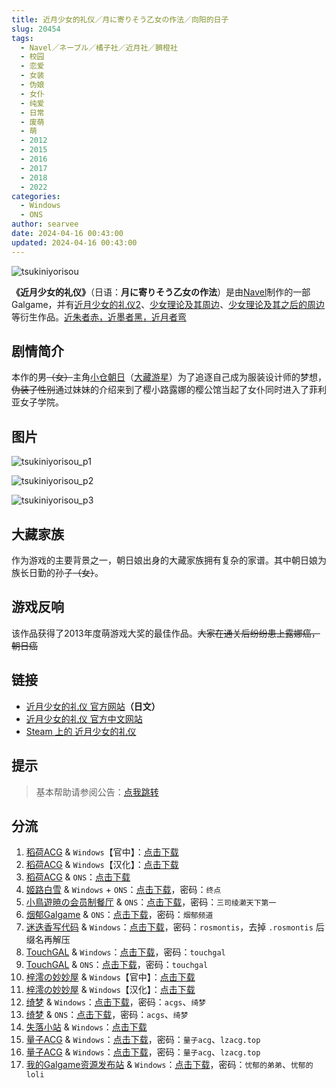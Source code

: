 ```yaml
---
title: 近月少女的礼仪／月に寄りそう乙女の作法／向阳的日子
slug: 20454
tags:
  - Navel／ネーブル／橘子社／近月社／臍橙社
  - 校园
  - 恋爱
  - 女装
  - 伪娘
  - 女仆
  - 纯爱
  - 日常
  - 废萌
  - 萌
  - 2012
  - 2015
  - 2016
  - 2017
  - 2018
  - 2022
categories:
  - Windows
  - ONS
author: searvee
date: 2024-04-16 00:43:00
updated: 2024-04-16 00:43:00
---
```


![tsukiniyorisou](https://static.saop.cc/vns/img/tsukiniyorisou.webp)

**《近月少女的礼仪》**（日语：**月に寄りそう乙女の作法**）是由[Navel](https://zh.moegirl.org.cn/Navel)制作的一部Galgame，并有[近月少女的礼仪2](https://zh.moegirl.org.cn/近月少女的礼仪2)、[少女理论及其周边](https://zh.moegirl.org.cn/少女理论及其周边)、[少女理论及其之后的周边](https://zh.moegirl.org.cn/少女理论及其之后的周边)等衍生作品。[近朱者赤，近墨者黑，近月者弯](https://zh.moegirl.org.cn/近朱者赤，近墨者黑，近月者弯)

<!-- more -->

## 剧情简介

本作的男~~（女）~~主角[小仓朝日](https://zh.moegirl.org.cn/小仓朝日)（[大藏游星](https://zh.moegirl.org.cn/大藏游星)）为了追逐自己成为服装设计师的梦想，~~伪装了性别~~通过妹妹的介绍来到了樱小路露娜的樱公馆当起了女仆同时进入了菲利亚女子学院。

## 图片

![tsukiniyorisou_p1](https://static.saop.cc/vns/img/tsukiniyorisou_p1.webp)

![tsukiniyorisou_p2](https://static.saop.cc/vns/img/tsukiniyorisou_p2.webp)

![tsukiniyorisou_p3](https://static.saop.cc/vns/img/tsukiniyorisou_p3.webp)

## 大藏家族

作为游戏的主要背景之一，朝日娘出身的大藏家族拥有复杂的家谱。其中朝日娘为族长日勤的孙子~~（女）~~。

## 游戏反响

该作品获得了2013年度萌游戏大奖的最佳作品。~~大家在通关后纷纷患上露娜癌，朝日癌~~

## 链接

- [近月少女的礼仪 官方网站](https://project-navel.com/tsukiniyorisou/)**（日文）**
- [近月少女的礼仪 官方中文网站](https://hikarifield.co.jp/tsukiniyorisou/)
- [Steam 上的 近月少女的礼仪](https://store.steampowered.com/app/1776970/_/)

## 提示

> 基本帮助请参阅公告：[点我跳转](/)

## 分流

1. [稻荷ACG](https://amoebi.com/) & `Windows`【官中】：[点击下载](https://alpha.galpan.xyz/PC-2/Navel/%E8%BF%91%E6%9C%88%E5%B0%91%E5%A5%B3%E7%9A%84%E7%A4%BC%E4%BB%AA[%E5%AE%98%E4%B8%AD].rar)
2. [稻荷ACG](https://amoebi.com/) & `Windows`【汉化】：[点击下载](https://alpha.galpan.xyz/PC-2/Navel/%E8%BF%91%E6%9C%88%E5%B0%91%E5%A5%B3%E7%9A%84%E7%A4%BC%E4%BB%AA.7z)
3. [稻荷ACG](https://amoebi.com/) & `ONS`：[点击下载](https://alpha.galpan.xyz/ONS/%E8%BF%91%E6%9C%88%E5%B0%91%E5%A5%B3%E7%9A%84%E7%A4%BC%E4%BB%AA.zip)
4. [姬路白雪](https://pan.jlbx.xyz/) & `Windows` + `ONS`：[点击下载](https://pan.jlbx.xyz/?s=%E8%BF%91%E6%9C%88%E5%B0%91%E5%A5%B3%E7%9A%84%E7%A4%BC%E4%BB%AA)，密码：`终点`
5. [小鳥遊暁の会员制餐厅](https://t-satoru.top/) & `ONS`：[点击下载](https://pan.t-satoru.top/d/ode5/Galgames/%E3%80%90%E8%87%AA%E5%B0%81%E5%8C%85%E3%80%91%E5%8E%9F%E5%88%9B%E4%BD%9C%E5%93%81/%E8%BF%91%E6%9C%88%E7%B3%BB%E5%88%97/ONS_KIDFansClub_%E8%BF%91%E6%9C%88%E5%B0%91%E5%A5%B3%E7%9A%84%E7%A4%BC%E4%BB%AA.rar)，密码：`三司绫濑天下第一`
6. [烟郁Galgame](https://yanyugal.top/) & `ONS`：[点击下载](https://yanyugal.top/d/disk1/%E5%B0%8F%E5%B0%8F%E7%9A%84%E5%88%86%E4%BA%AB%EF%BC%88PC%EF%BC%86%E5%AE%89%E5%8D%93%EF%BC%89/%E5%AE%89%E5%8D%93/ons/%E8%BF%91%E6%9C%88%E5%B0%91%E5%A5%B3ons%E5%90%88%E9%9B%86/%E8%BF%91%E6%9C%88%E5%B0%91%E5%A5%B3%E7%9A%84%E7%A4%BC%E4%BB%AA.7z)，密码：`烟郁频道`
7. [迷迭香写代码](https://rosmontis.com/) & `Windows`：[点击下载](https://drive.rosmontis.com/s/WnAF7)，密码：`rosmontis`，去掉 `.rosmontis` 后缀名再解压
8. [TouchGAL](https://www.touchgal.io/) & `Windows`：[点击下载](https://pan.touchgal.net/s/9prib)，密码：`touchgal`
9. [TouchGAL](https://www.touchgal.io/) & `ONS`：[点击下载](https://pan.touchgal.net/s/L0BCZ)，密码：`touchgal`
10. [梓澪の妙妙屋](https://zi0.cc/) & `Windows`【官中】：[点击下载](https://zi0.cc/d/%2C%E3%80%90ADV-%E5%86%92%E9%99%A9%E6%B8%B8%E6%88%8F%E3%80%91/%E3%80%90PC%E3%80%91%E8%BF%91%E6%9C%88%E5%B0%91%E5%A5%B3%E7%9A%84%E7%A4%BC%E4%BB%AA/%E5%AE%98%E4%B8%AD/Tsukiniyorisou.zip?sign=G2LAkhwsI1GDW8qjqUmi2bwwA77QQUBHPK1XlKSr-nE=:0)
11. [梓澪の妙妙屋](https://zi0.cc/) & `Windows`【汉化】：[点击下载](https://zi0.cc/d/%2C%E3%80%90ADV-%E5%86%92%E9%99%A9%E6%B8%B8%E6%88%8F%E3%80%91/%E3%80%90PC%E3%80%91%E8%BF%91%E6%9C%88%E5%B0%91%E5%A5%B3%E7%9A%84%E7%A4%BC%E4%BB%AA/%E6%B1%89%E5%8C%96/jinyue.zip?sign=sN146tHCG3DdKB8bP5kFyDN_aTsurv37y9v12daEasg=:0)
12. [绮梦](https://acgs.eu.org/) & `Windows`：[点击下载](https://acgs.one/down_html/?url=game/%E8%BF%91%E6%9C%88%E5%B0%91%E5%A5%B3%E7%9A%84%E7%A4%BC%E4%BB%AA&name=%E8%BF%91%E6%9C%88%E5%B0%91%E5%A5%B3%E7%9A%84%E7%A4%BC%E4%BB%AA)，密码：`acgs`、`绮梦`
13. [绮梦](https://acgs.eu.org/) & `ONS`：[点击下载](https://acgs.one/down_html/?url=game/%E8%BF%91%E6%9C%88%E5%B0%91%E5%A5%B3%E7%9A%84%E7%A4%BC%E4%BB%AA_ONS&name=%E8%BF%91%E6%9C%88%E5%B0%91%E5%A5%B3%E7%9A%84%E7%A4%BC%E4%BB%AAONS)，密码：`acgs`、`绮梦`
14. [失落小站](https://www.shinnku.com/) & `Windows`：[点击下载](https://www.shinnku.com/api/download/0/win/%E8%BF%91%E6%9C%88%E5%B0%91%E5%A5%B3%E7%9A%84%E7%A4%BC%E4%BB%AA.7z)
15. [量子ACG](https://lzacg.org/) & `Windows`：[点击下载](https://lzacg.org/550)，密码：`量子acg`、`lzacg.top`
16. [量子ACG](https://lzacg.org/) & `Windows`：[点击下载](https://mega.nz/folder/X2JwBSrB#Eo1o3OcUEMD7xJ9GtO6mFQ)，密码：`量子acg`、`lzacg.top`
17. [我的Galgame资源发布站](https://www.ttloli.com/) & `Windows`：[点击下载](https://www.ttloli.com/jinyueshaonvdeliyi.html)，密码：`忧郁的弟弟`、`忧郁的loli`
